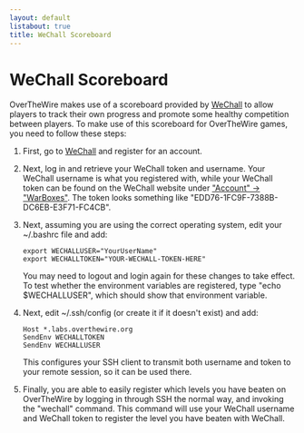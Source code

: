 ```yaml
---
layout: default
listabout: true
title: WeChall Scoreboard
---
```


WeChall Scoreboard
==================

OverTheWire makes use of a scoreboard provided by [WeChall][] to allow
players to track their own progress and promote some healthy competition
between players. To make use of this scoreboard for OverTheWire games,
you need to follow these steps:

1.  First, go to [WeChall][] and register for an account.
2.  Next, log in and retrieve your WeChall token and username. Your
    WeChall username is what you registered with, while your WeChall
    token can be found on the WeChall website under ["Account" ->
    "WarBoxes"][warboxlink]. The token looks something like
    "EDD76-1FC9F-7388B-DC6EB-E3F71-FC4CB".
3.  Next, assuming you are using the correct operating system, edit your
    ~/.bashrc file and add:

        export WECHALLUSER="YourUserName"
        export WECHALLTOKEN="YOUR-WECHALL-TOKEN-HERE"

    You may need to logout and login again for these changes to take
    effect. To test whether the environment variables are registered,
    type "echo $WECHALLUSER", which should show that environment
    variable.

4.  Next, edit ~/.ssh/config (or create it if it doesn't exist) and
    add:

        Host *.labs.overthewire.org
        SendEnv WECHALLTOKEN
        SendEnv WECHALLUSER

    This configures your SSH client to transmit both username and token
    to your remote session, so it can be used there.

5.  Finally, you are able to easily register which levels you have
    beaten on OverTheWire by logging in through SSH the normal way, and
    invoking the "wechall" command. This command will use your WeChall
    username and WeChall token to register the level you have beaten
    with WeChall.

[WeChall]: https://www.wechall.net
[warboxlink]: https://www.wechall.net/warboxes
